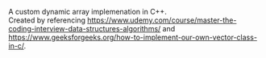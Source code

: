 A custom dynamic array implemenation in C++.  
Created by referencing 
https://www.udemy.com/course/master-the-coding-interview-data-structures-algorithms/ 
and 
https://www.geeksforgeeks.org/how-to-implement-our-own-vector-class-in-c/.
